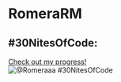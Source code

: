 # RomeraRM

## #30NitesOfCode:
  [Check out my progress!](https://www.codedex.io/@Romeraaa/30-nites-of-code)  
  ![@Romeraaa #30NitesOfCode](https://www.codedex.io/api/petStatus?user=Romeraaa)
